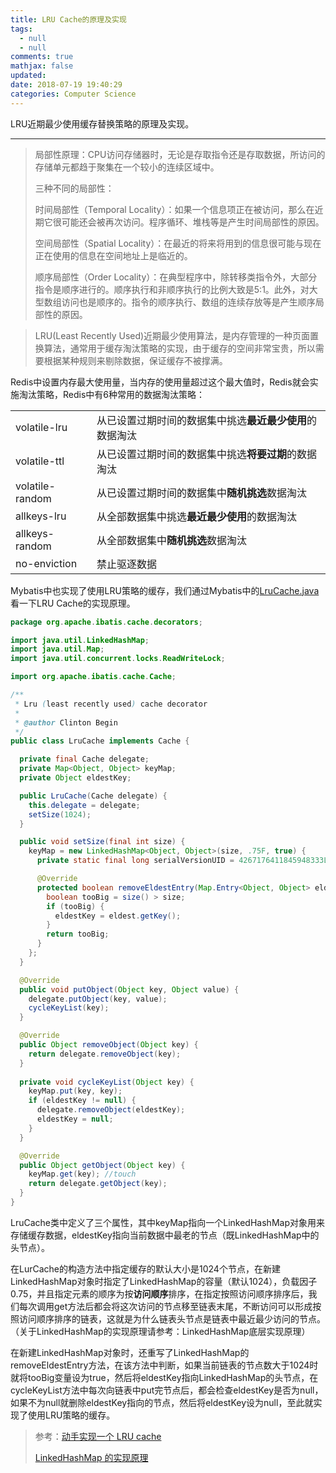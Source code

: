 ```yaml
---
title: LRU Cache的原理及实现
tags:
  - null
  - null
comments: true
mathjax: false
updated:
date: 2018-07-19 19:40:29
categories: Computer Science
---
```


LRU近期最少使用缓存替换策略的原理及实现。

<!-- more -->

---

> 局部性原理：CPU访问存储器时，无论是存取指令还是存取数据，所访问的存储单元都趋于聚集在一个较小的连续区域中。
>
> 三种不同的局部性：
>
> 时间局部性（Temporal Locality）：如果一个信息项正在被访问，那么在近期它很可能还会被再次访问。程序循环、堆栈等是产生时间局部性的原因。
>
> 空间局部性（Spatial Locality）：在最近的将来将用到的信息很可能与现在正在使用的信息在空间地址上是临近的。
>
> 顺序局部性（Order Locality）：在典型程序中，除转移类指令外，大部分指令是顺序进行的。顺序执行和非顺序执行的比例大致是5:1。此外，对大型数组访问也是顺序的。指令的顺序执行、数组的连续存放等是产生顺序局部性的原因。

>LRU(Least Recently Used)近期最少使用算法，是内存管理的一种页面置换算法，通常用于缓存淘汰策略的实现，由于缓存的空间非常宝贵，所以需要根据某种规则来剔除数据，保证缓存不被撑满。

Redis中设置内存最大使用量，当内存的使用量超过这个最大值时，Redis就会实施淘汰策略，Redis中有6种常用的数据淘汰策略：

|                 |                                                          |
| --------------- | -------------------------------------------------------- |
| volatile-lru    | 从已设置过期时间的数据集中挑选**最近最少使用**的数据淘汰 |
| volatile-ttl    | 从已设置过期时间的数据集中挑选**将要过期**的数据淘汰     |
| volatile-random | 从已设置过期时间的数据集中**随机挑选**数据淘汰           |
| allkeys-lru     | 从全部数据集中挑选**最近最少使用**的数据淘汰             |
| allkeys-random  | 从全部数据集中**随机挑选**数据淘汰                       |
| no-enviction    | 禁止驱逐数据                                             |

Mybatis中也实现了使用LRU策略的缓存，我们通过Mybatis中的[LruCache.java](https://github.com/mybatis/mybatis-3/blob/master/src/main/java/org/apache/ibatis/cache/decorators/LruCache.java)看一下LRU Cache的实现原理。

```java
package org.apache.ibatis.cache.decorators;

import java.util.LinkedHashMap;
import java.util.Map;
import java.util.concurrent.locks.ReadWriteLock;

import org.apache.ibatis.cache.Cache;

/**
 * Lru (least recently used) cache decorator
 *
 * @author Clinton Begin
 */
public class LruCache implements Cache {

  private final Cache delegate;
  private Map<Object, Object> keyMap;
  private Object eldestKey;

  public LruCache(Cache delegate) {
    this.delegate = delegate;
    setSize(1024);
  }

  public void setSize(final int size) {
    keyMap = new LinkedHashMap<Object, Object>(size, .75F, true) {
      private static final long serialVersionUID = 4267176411845948333L;

      @Override
      protected boolean removeEldestEntry(Map.Entry<Object, Object> eldest) {
        boolean tooBig = size() > size;
        if (tooBig) {
          eldestKey = eldest.getKey();
        }
        return tooBig;
      }
    };
  }

  @Override
  public void putObject(Object key, Object value) {
    delegate.putObject(key, value);
    cycleKeyList(key);
  }

  @Override
  public Object removeObject(Object key) {
    return delegate.removeObject(key);
  }
    
  private void cycleKeyList(Object key) {
    keyMap.put(key, key);
    if (eldestKey != null) {
      delegate.removeObject(eldestKey);
      eldestKey = null;
    }
  }

  @Override
  public Object getObject(Object key) {
    keyMap.get(key); //touch
    return delegate.getObject(key);
  }
}
```

LruCache类中定义了三个属性，其中keyMap指向一个LinkedHashMap对象用来存储缓存数据，eldestKey指向当前数据中最老的节点（既LinkedHashMap中的头节点）。

在LurCache的构造方法中指定缓存的默认大小是1024个节点，在新建LinkedHashMap对象时指定了LinkedHashMap的容量（默认1024），负载因子0.75，并且指定元素的顺序为按**访问顺序**排序，在指定按照访问顺序排序后，我们每次调用get方法后都会将这次访问的节点移至链表末尾，不断访问可以形成按照访问顺序排序的链表，这就是为什么链表头节点是链表中最近最少访问的节点。（关于LinkedHashMap的实现原理请参考：LinkedHashMap底层实现原理）

在新建LinkedHashMap对象时，还重写了LinkedHashMap的removeEldestEntry方法，在该方法中判断，如果当前链表的节点数大于1024时就将tooBig变量设为true，然后将eldestKey指向LinkedHashMap的头节点，在cycleKeyList方法中每次向链表中put完节点后，都会检查eldestKey是否为null，如果不为null就删除eldestKey指向的节点，然后将eldestKey设为null，至此就实现了使用LRU策略的缓存。

> 参考：[动手实现一个 LRU cache](http://ifeve.com/动手实现一个-lru-cache/#more-37981)
>
> [LinkedHashMap 的实现原理](http://wiki.jikexueyuan.com/project/java-collection/linkedhashmap.html)

